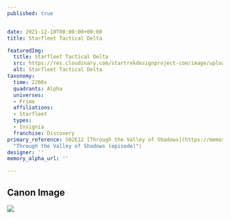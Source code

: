 ```yaml
---
published: true


date: 2021-12-10T08:00:00+00:00
title: Starfleet Tactical Delta

featuredImg:
  title: Starfleet Tactical Delta
  src: https://res.cloudinary.com/startrekdesignproject-com/image/upload/v1639179713/Tactical-Delta-2250s.png
  alt: Starfleet Tactical Delta
taxonomy:
  time: 2200s
  quadrants: Alpha
  universes:
  - Prime
  affiliations:
  - Starfleet
  types:
  - Insignia
  franchise: Discovery
primary_reference: S02E12 [Through the Valley of Shadows](https://memory-alpha.fandom.com/wiki/Through_the_Valley_of_Shadows_(episode)
  "Through the Valley of Shadows (episode)")
designer: ''
memory_alpha_url: ''

---
```

## Canon Image

![](https://res.cloudinary.com/startrekdesignproject-com/image/upload/v1639179713/Tactical-Delta_DSC-S2E12-1.jpg)